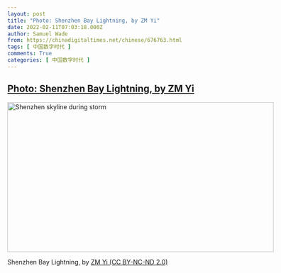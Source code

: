 ```yaml
---
layout: post
title: "Photo: Shenzhen Bay Lightning, by ZM Yi"
date: 2022-02-11T07:03:18.000Z
author: Samuel Wade
from: https://chinadigitaltimes.net/chinese/676763.html
tags: [ 中国数字时代 ]
comments: True
categories: [ 中国数字时代 ]
---
```

<!--1644562998000-->
[Photo: Shenzhen Bay Lightning, by ZM Yi](https://chinadigitaltimes.net/chinese/676763.html)
------

<div>
<div id="attachment_676764" style="width: 610px" class="wp-caption alignnone"><img aria-describedby="caption-attachment-676764" src="http://chinadigitaltimes.net/wp-content/uploads/2022/02/51696004724_31305c1b5b_c-e1644562327450.jpg" alt="Shenzhen skyline during storm" width="600" height="338" class="size-full wp-image-676764" srcset="https://chinadigitaltimes.net/chinese/files/2022/02/51696004724_31305c1b5b_c-e1644562327450.jpg 600w, https://chinadigitaltimes.net/chinese/files/2022/02/51696004724_31305c1b5b_c-e1644562327450-300x169.jpg 300w" sizes="(max-width: 600px) 100vw, 600px" /><p id="caption-attachment-676764" class="wp-caption-text">Shenzhen Bay Lightning, by <a href="https://www.flickr.com/photos/snakeyi/51696004724/">ZM Yi (CC BY-NC-ND 2.0)</a></p></div>
</div>
